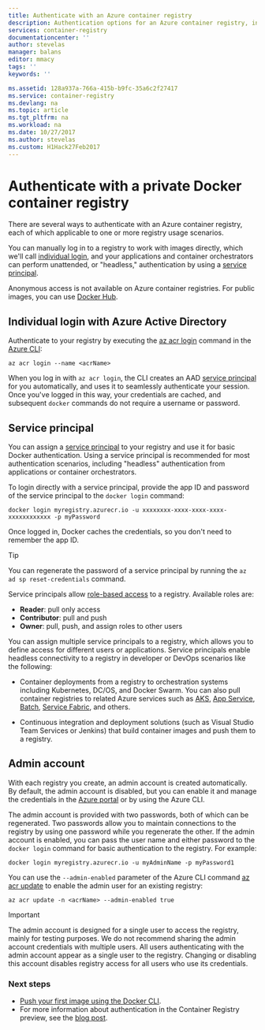 ```yaml
---
title: Authenticate with an Azure container registry
description: Authentication options for an Azure container registry, including Azure Active Directory service principals direct and registry login.
services: container-registry
documentationcenter: ''
author: stevelas
manager: balans
editor: mmacy
tags: ''
keywords: ''

ms.assetid: 128a937a-766a-415b-b9fc-35a6c2f27417
ms.service: container-registry
ms.devlang: na
ms.topic: article
ms.tgt_pltfrm: na
ms.workload: na
ms.date: 10/27/2017
ms.author: stevelas
ms.custom: H1Hack27Feb2017
---
```


# Authenticate with a private Docker container registry

There are several ways to authenticate with an Azure container registry, each of which applicable to one or more registry usage scenarios.

You can manually log in to a registry to work with images directly, which we'll call [individual login](#individual-login-with-AAD), and your applications and container orchestrators can perform unattended, or "headless," authentication by using a [service principal](#service-principal).

Anonymous access is not available on Azure container registries. For public images, you can use [Docker Hub](https://docs.docker.com/docker-hub/).

## Individual login with Azure Active Directory

Authenticate to your registry by executing the [az acr login](/cli/azure/acr?view=azure-cli-latest#az_acr_login) command in the [Azure CLI](/cli/azure/install-azure-cli):

```azurecli
az acr login --name <acrName>
```

When you log in with `az acr login`, the CLI creates an AAD [service principal](#service-principal) for you automatically, and uses it to seamlessly authenticate your session. Once you've logged in this way, your credentials are cached, and subsequent `docker` commands do not require a username or password.

## Service principal

You can assign a [service principal](../active-directory/develop/active-directory-application-objects.md) to your registry and use it for basic Docker authentication. Using a service principal is recommended for most authentication scenarios, including "headless" authentication from applications or container orchestrators.

To login directly with a service principal, provide the app ID and password of the service principal to the `docker login` command:

```
docker login myregistry.azurecr.io -u xxxxxxxx-xxxx-xxxx-xxxx-xxxxxxxxxxxx -p myPassword
```

Once logged in, Docker caches the credentials, so you don't need to remember the app ID.

> [!TIP]
> You can regenerate the password of a service principal by running the `az ad sp reset-credentials` command.
>

Service principals allow [role-based access](../active-directory/role-based-access-control-configure.md) to a registry. Available roles are:
  * **Reader**: pull only access
  * **Contributor**: pull and push
  * **Owner**: pull, push, and assign roles to other users

You can assign multiple service principals to a registry, which allows you to define access for different users or applications. Service principals enable headless connectivity to a registry in developer or DevOps scenarios like the following:

  * Container deployments from a registry to orchestration systems including Kubernetes, DC/OS, and Docker Swarm. You can also pull container registries to related Azure services such as [AKS](../aks/index.yml), [App Service](../app-service/index.yml), [Batch](../batch/index.md), [Service Fabric](/azure/service-fabric/), and others.

  * Continuous integration and deployment solutions (such as Visual Studio Team Services or Jenkins) that build container images and push them to a registry.

## Admin account

With each registry you create, an admin account is created automatically. By default, the admin account is disabled, but you can enable it and manage the credentials in the [Azure portal](container-registry-get-started-portal.md#create-a-container-registry) or by using the Azure CLI.

The admin account is provided with two passwords, both of which can be regenerated. Two passwords allow you to maintain connections to the registry by using one password while you regenerate the other. If the admin account is enabled, you can pass the user name and either password to the `docker login` command for basic authentication to the registry. For example:

```
docker login myregistry.azurecr.io -u myAdminName -p myPassword1
```

You can use the `--admin-enabled` parameter of the Azure CLI command [az acr update](/cli/azure/acr?view=azure-cli-latest#az_acr_update) to enable the admin user for an existing registry:

```azurecli
az acr update -n <acrName> --admin-enabled true
```

> [!IMPORTANT]
> The admin account is designed for a single user to access the registry, mainly for testing purposes. We do not recommend sharing the admin account credentials with multiple users. All users authenticating with the admin account appear as a single user to the registry. Changing or disabling this account disables registry access for all users who use its credentials.
>

### Next steps
* [Push your first image using the Docker CLI](container-registry-get-started-docker-cli.md).
* For more information about authentication in the Container Registry preview, see the [blog post](https://blogs.msdn.microsoft.com/stevelasker/2016/11/17/azure-container-registry-user-accounts/).
